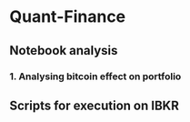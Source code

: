 # Quant-Finance

## Notebook analysis

### 1. Analysing bitcoin effect on portfolio

## Scripts for execution on IBKR